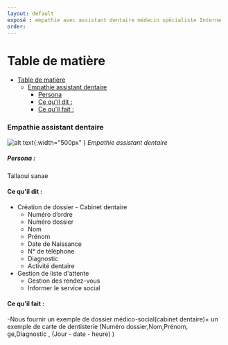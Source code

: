 ```yaml
---
layout: default
exposé : empathie avec assistant dentaire médecin spécialiste Interne
order: 
---
```


# Table de matière
- [Table de matière]()
    - [Empathie assistant dentaire](#empathie-assistant-dentaire)
      - [Persona](#persona)
      - [Ce qu'il dit :](#ce-quil-dit-)
      - [Ce qu’il fait :](#ce-quil-fait-)
  
<!-- new slide -->


### Empathie assistant dentaire 
![alt text]({{site.baseurl}}/empathie-assistant-dentaire/images/assistant-dentaire-spécialiste-Interne.png){:width="500px" }
*Empathie assistant dentaire*
##### Persona : 
Tallaoui sanae 

#### Ce qu'il dit : 

- Création de dossier - Cabinet dentaire
  - Numéro d’ordre 
  - Numéro dossier 
  - Nom
  - Prénom
  - Date de Naissance
  - N° de téléphone
  - Diagnostic
  - Activité dentaire
- Gestion de liste d'attente
  - Gestion des rendez-vous
  - Informer le service social
  



#### Ce qu’il fait : 
-Nous fournir un exemple de dossier médico-social(cabinet dentaire)+ un exemple de carte de dentisterie (Numéro dossier,Nom,Prénom, ge,Diagnostic , (Jour - date - heure) )



<!-- new slide -->
